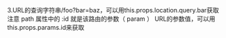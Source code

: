 3.URL的查询字符串/foo?bar=baz，可以用this.props.location.query.bar获取
注意 path 属性中的 :id 就是该路由的参数（ param ）
URL的参数值，可以用this.props.params.id来获取